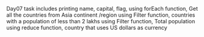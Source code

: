 Day07 task includes printing name, capital, flag, using forEach function, Get all the countries from Asia continent /region using Filter function, countries with a population of less than 2 lakhs using Filter function, Total population using reduce function, country that uses US dollars as currency
